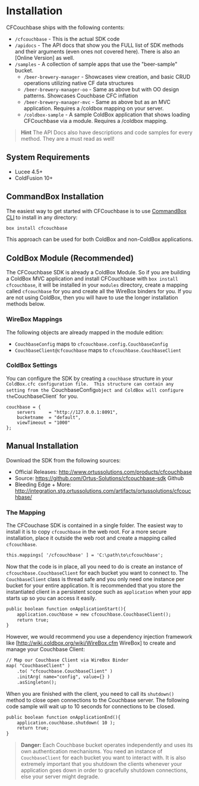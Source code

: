 # Installation

CFCouchbase ships with the following contents:

- `/cfcouchbase` - This is the actual SDK code
- `/apidocs` - The API docs that show you the FULL list of SDK methods and their arguments (even ones not covered here). There is also an [Online Version] as well.
- `/samples` - A collection of sample apps that use the "beer-sample" bucket.  
    - `/beer-brewery-manager` - Showcases view creation, and basic CRUD operations utilizing native CF data structures
    - `/beer-brewery-manager-oo` - Same as above but with OO design patterns.  Showcases Couchbase CFC inflation
    - `/beer-brewery-manager-mvc` - Same as above but as an MVC application. Requires a /coldbox mapping on your server.
    - `/coldbox-sample` - A sample ColdBox application that shows loading CFCouchbase via a module. Requires a /coldbox mapping. 

> **Hint** The API Docs also have descriptions and code samples for every method. They are a must read as well!   


## System Requirements
- Lucee 4.5+
- ColdFusion 10+

## CommandBox Installation

The easiest way to get started with CFCouchbase is to use [CommandBox CLI](https://www.ortussolutions.com/products/commandbox) to install in any directory:

```bash
box install cfcouchbase	
```

This approach can be used for both ColdBox and non-ColdBox applications.

## ColdBox Module (Recommended)
The CFCouchbase SDK is already a ColdBox Module. So if you are building a ColdBox MVC application and install CFCouchbase with `box install cfcouchbase`, it will be installed in your `modules` directory, create a mapping called `cfcouchbase` for you and create all the WireBox binders for you.  If you are not using ColdBox, then you will have to use the longer installation methods below.

### WireBox Mappings
The following objects are already mapped in the module edition:

* `CouchbaseConfig` maps to `cfcouchbase.config.CouchbaseConfig`
* `CouchbaseClient@cfcouchbase` maps to `cfcouchbase.CouchbaseClient`

### ColdBox Settings
You can configure the SDK by creating a `couchbase` structure in your `ColdBox.cfc configuration file.  This structure can contain any setting from the `CouchbaseConfig` object and ColdBox will configure the `CouchbaseClient` for you.

```
couchbase = {
    servers 	= "http://127.0.0.1:8091",
    bucketname 	= "default",
    viewTimeout	= "1000"
};
```

## Manual Installation

Download the SDK from the following sources:

* Official Releases: http://www.ortussolutions.com/products/cfcouchbase 
* Source: https://github.com/Ortus-Solutions/cfcouchbase-sdk Github
* Bleeding Edge + More: http://integration.stg.ortussolutions.com/artifacts/ortussolutions/cfcouchbase/


### The Mapping

The CFCouchase SDK is contained in a single folder.  The easiest way to install it is to copy `cfcouchbase` in the web root.  For a more secure installation, place it outside the web root and create a mapping called `cfcouchbase`.   

```cfml
this.mappings[ '/cfcouchbase' ] = 'C:\path\to\cfcouchbase';
```

Now that the code is in place, all you need to do is create an instance of `cfcouchbase.CouchbaseClient` for each bucket you want to connect to.  The `CouchbaseClient` class is thread safe and you only need one instance per bucket for your entire application.  It is recommended that you store the instantiated client 
in a persistent scope such as `application` when your app starts up so you can access it easily.

```cfml
public boolean function onApplicationStart(){
    application.couchbase = new cfcouchbase.CouchbaseClient();
    return true;
}
```

However, we would recommend you use a dependency injection framework like [http://wiki.coldbox.org/wiki/WireBox.cfm WireBox] to create and manage your Couchbase Client:

```cfml
// Map our Couchbase Client via WireBox Binder
map( "CouchbaseClient" )
	.to( "cfcouchbase.CouchbaseClient" )
	.initArg( name="config", value={} )
	.asSingleton();
```

When you are finished with the client, you need to call its `shutdown()` method to close open connections to the Couchbase server.  The following code sample will wait up to 10 seconds for connections to be closed. 

```cfml
public boolean function onApplicationEnd(){		
	application.couchbase.shutdown( 10 );
	return true;
}
```

> **Danger:** Each Couchbase bucket operates independently and uses its own authentication mechanisms.  You need an instance of `CouchbaseClient` for each bucket you want to interact with. It is also extremely important that you shutdown the clients whenever your application goes down in order to gracefully shutdown connections, else your server might degrade.